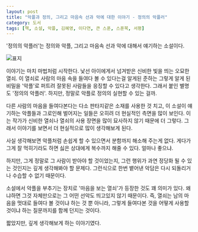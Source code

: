 ```yaml
---
layout: post
title: "악플과 정의, 그리고 마음속 선과 악에 대한 이야기 - 정의의 악플러"
category: 도서
tags: [책, 소설, 악플, 김혜영, 이다연, 큰 스푼, 스푼북, 서평]
---
```


'정의의 악플러'는
정의와 악플, 그리고 마음속 선과 악에 대해서 얘기하는 소설이다.

![표지](https://lh3.googleusercontent.com/rAa2PntAKMvYthV4nepJwcwCwTv1YDBpwo5k7YQEj-TErzYoAfd7kE-HJJcTqqPOHtfgYSJ_4wLo3Q=s480)

이야기는 마치 마법처럼 시작한다.
낯선 아이에게서 넘겨받은 신비한 빛을 띄는 오묘한 열쇠.
이 열쇠로 사람의 마음 속을 들여다 볼 수 있다는걸 알게된 준하는
그렇게 알게 된 비밀을 '악플'로 퍼트려 잘못된 사람들을 응징할 수 있다고 생각한다.
그래서 붙인 별명도 '정의의 악플러'.
하지만, 정말로 악플로 정의의 실현할 수 있는 걸까.

다른 사람의 마음을 들여다본다는
다소 판타지같은 소재를 사용한 것 치고,
이 소설이 얘기하는 악플들과 그로인해 벌어지는 일들은
오히려 더 현실적인 측면을 많이 보인다.
이는 작가가 신비한 열쇠나 열쇠의 사용 장면을 많이 묘사하지 않기 때문에 더 그렇다.
그래서 이야기를 보면서 더 현실적으로 많이 생각해보게 된다.

사실 생각해보면 악플처럼 손쉽게 할 수 있으면서
분함까지 해소해 주는게 없다.
게다가 그게 잘 먹히기라도 하면
싫은 상대에게 복수까지 해줄 수 있다.
얼마나 좋으냐.

하지만, 그게 정말로 그 사람이 받아야 할 것이었는지,
그런 행위가 과연 정당화 될 수 있는 것인지는 깊게 생각해봐야 할 문제다.
그런식으로 한번 뱉어낸 악담은 다시 되돌리거나 수습할 수 없기 때문이다.

소설에서 악플을 부추기는 장치로
'마음을 보는 열쇠'가 등장한 것도 꽤 의미가 있다.
왜냐하면 그것 자체만으로는 그 어떤 선악도 띄고있지 않기 때문이다.
즉, 열쇠는 남의 마음을 멋대로 들여다 볼 것이냐 하는 것 뿐 아니라,
그렇게 들여다본 것을 어떻게 사용할 것이냐 하는 질문까지를 함께 던지는 것이다.

짧았지만, 깊게 생각해보게 하는 이야기였다.
